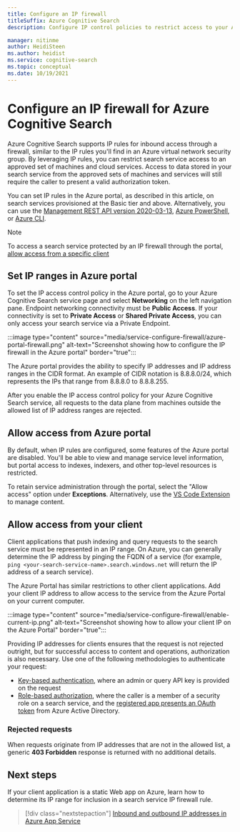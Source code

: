 ```yaml
---
title: Configure an IP firewall
titleSuffix: Azure Cognitive Search
description: Configure IP control policies to restrict access to your Azure Cognitive Search service to specific IP addresses.

manager: nitinme
author: HeidiSteen
ms.author: heidist
ms.service: cognitive-search
ms.topic: conceptual
ms.date: 10/19/2021
---
```


# Configure an IP firewall for Azure Cognitive Search

Azure Cognitive Search supports IP rules for inbound access through a firewall, similar to the IP rules you'll find in an Azure virtual network security group. By leveraging IP rules, you can restrict search service access to an approved set of machines and cloud services. Access to data stored in your search service from the approved sets of machines and services will still require the caller to present a valid authorization token.

You can set IP rules in the Azure portal, as described in this article, on search services provisioned at the Basic tier and above. Alternatively, you can use the [Management REST API version 2020-03-13](/rest/api/searchmanagement/), [Azure PowerShell](/powershell/module/az.search), or [Azure CLI](/cli/azure/search).

> [!NOTE]
> To access a search service protected by an IP firewall through the portal, [allow access from a specific client](#allow-access-from-your-client)

<a id="configure-ip-policy"></a> 

## Set IP ranges in Azure portal

To set the IP access control policy in the Azure portal, go to your Azure Cognitive Search service page and select **Networking** on the left navigation pane. Endpoint networking connectivity must be **Public Access**. If your connectivity is set to **Private Access** or **Shared Private Access**, you can only access your search service via a Private Endpoint.

:::image type="content" source="media/service-configure-firewall/azure-portal-firewall.png" alt-text="Screenshot showing how to configure the IP firewall in the Azure portal" border="true":::

The Azure portal provides the ability to specify IP addresses and IP address ranges in the CIDR format. An example of CIDR notation is 8.8.8.0/24, which represents the IPs that range from 8.8.8.0 to 8.8.8.255.

After you enable the IP access control policy for your Azure Cognitive Search service, all requests to the data plane from machines outside the allowed list of IP address ranges are rejected. 

## Allow access from Azure portal

By default, when IP rules are configured, some features of the Azure portal are disabled. You'll be able to view and manage service level information, but portal access to indexes, indexers, and other top-level resources is restricted.

To retain service administration through the portal, select the "Allow access" option under **Exceptions**. Alternatively, use the [VS Code Extension](https://aka.ms/vscode-search) to manage content.

<a id="allow-access-from-your-client"></a> 

## Allow access from your client

Client applications that push indexing and query requests to the search service must be represented in an IP range. On Azure, you can generally determine the IP address by pinging the FQDN of a service (for example, `ping <your-search-service-name>.search.windows.net` will return the IP address of a search service).

The Azure Portal has similar restrictions to other client applications. Add your client IP address to allow access to the service from the Azure Portal on your current computer.

:::image type="content" source="media/service-configure-firewall/enable-current-ip.png" alt-text="Screenshot showing how to allow your client IP on the Azure Portal" border="true":::

Providing IP addresses for clients ensures that the request is not rejected outright, but for successful access to content and operations, authorization is also necessary. Use one of the following methodologies to authenticate your request:

+ [Key-based authentication](search-security-api-keys.md), where an admin or query API key is provided on the request
+ [Role-based authorization](search-security-rbac.md), where the caller is a member of a security role on a search service, and the [registered app presents an OAuth token](search-howto-aad.md) from Azure Active Directory.

### Rejected requests

When requests originate from IP addresses that are not in the allowed list, a generic **403 Forbidden** response is returned with no additional details.

## Next steps

If your client application is a static Web app on Azure, learn how to determine its IP range for inclusion in a search service IP firewall rule.

> [!div class="nextstepaction"]
> [Inbound and outbound IP addresses in Azure App Service](../app-service/overview-inbound-outbound-ips.md)